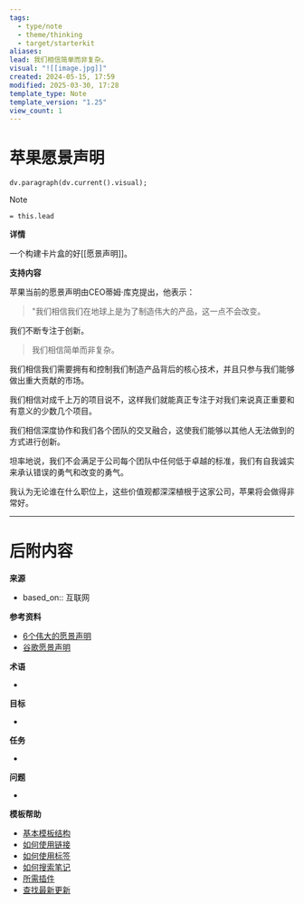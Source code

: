 ```yaml
---
tags:
  - type/note
  - theme/thinking
  - target/starterkit
aliases: 
lead: 我们相信简单而非复杂。
visual: "![[image.jpg]]"
created: 2024-05-15, 17:59
modified: 2025-03-30, 17:28
template_type: Note
template_version: "1.25"
view_count: 1
---
```

<!--  参见下方"模板帮助"了解属性使用方法 -->

# 苹果愿景声明
<!--  清晰且描述性的标题 -->

<!-- 如果有的话，我的草图笔记 -->

```dataviewjs 
dv.paragraph(dv.current().visual);
```

<!--  从属性部分的"lead"键中提取的最重要想法  -->

> [!Note]
> `= this.lead`

**详情**
<!-- 我的笔记正文中的主要内容  -->

一个构建卡片盒的好[[愿景声明]]。

**支持内容**
<!-- 我的笔记末尾的支持内容  -->

苹果当前的愿景声明由CEO蒂姆·库克提出，他表示：

> "我们相信我们在地球上是为了制造伟大的产品，这一点不会改变。

我们不断专注于创新。

> 我们相信简单而非复杂。

我们相信我们需要拥有和控制我们制造产品背后的核心技术，并且只参与我们能够做出重大贡献的市场。

我们相信对成千上万的项目说不，这样我们就能真正专注于对我们来说真正重要和有意义的少数几个项目。

我们相信深度协作和我们各个团队的交叉融合，这使我们能够以其他人无法做到的方式进行创新。

坦率地说，我们不会满足于公司每个团队中任何低于卓越的标准，我们有自我诚实来承认错误的勇气和改变的勇气。

我认为无论谁在什么职位上，这些价值观都深深植根于这家公司，苹果将会做得非常好。


---
# 后附内容

**来源**
<!-- 始终保留指向来源的链接- --> 
- based_on:: 互联网

**参考资料**
<!-- 指向内容中未引用页面的链接。 -->
- [6个伟大的愿景声明](6%20Großartige%20Vision-Statements.md)
- [谷歌愿景声明](Vision%20Statement%20Google.md)

**术语**
<!-- 指向定义页面的链接。 -->
- 

**目标**
<!-- 指向项目笔记或外部发布内容的链接。 -->
- 

**任务**
<!-- 这个笔记还需要做什么？ --> 
- 

**问题**
<!-- 您还需要考虑什么？ --> 
- 

**模板帮助**
<!-- 指向GitHub上外部帮助页面的链接。 -->
- [基本模板结构](https://github.com/groepl/Obsidian-Templates#basic-template-structure)
- [如何使用链接](https://github.com/groepl/Obsidian-Templates#how-to-use-links)
- [如何使用标签](https://github.com/groepl/Obsidian-Templates#how-to-use-tags)
- [如何搜索笔记](https://github.com/groepl/Obsidian-Templates#how-to-search-notes)
- [所需插件](https://github.com/groepl/Obsidian-Templates#obsidian-plugins-needed)
- [查找最新更新](https://github.com/groepl/Obsidian-Templates)